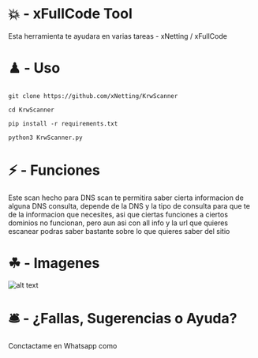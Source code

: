 # 💥 - xFullCode Tool

Esta herramienta te ayudara en varias tareas - xNetting / xFullCode

# ♟ - Uso 

```

git clone https://github.com/xNetting/KrwScanner

cd KrwScanner

pip install -r requirements.txt

python3 KrwScanner.py

```


# ⚡ - Funciones

Este scan hecho para DNS scan te permitira saber cierta informacion de alguna DNS consulta, depende de la DNS y la tipo de consulta para que te de la informacion que necesites, asi que ciertas funciones a ciertos dominios no funcionan, pero aun asi con all info y la url que quieres escanear podras saber bastante sobre lo que quieres saber del sitio

# ☘ - Imagenes

![alt text](https://cdn.discordapp.com/attachments/753459740335538272/861111570007982080/unknown.png)

# 🛎 - ¿Fallas, Sugerencias o Ayuda?

Conctactame en Whatsapp como 
